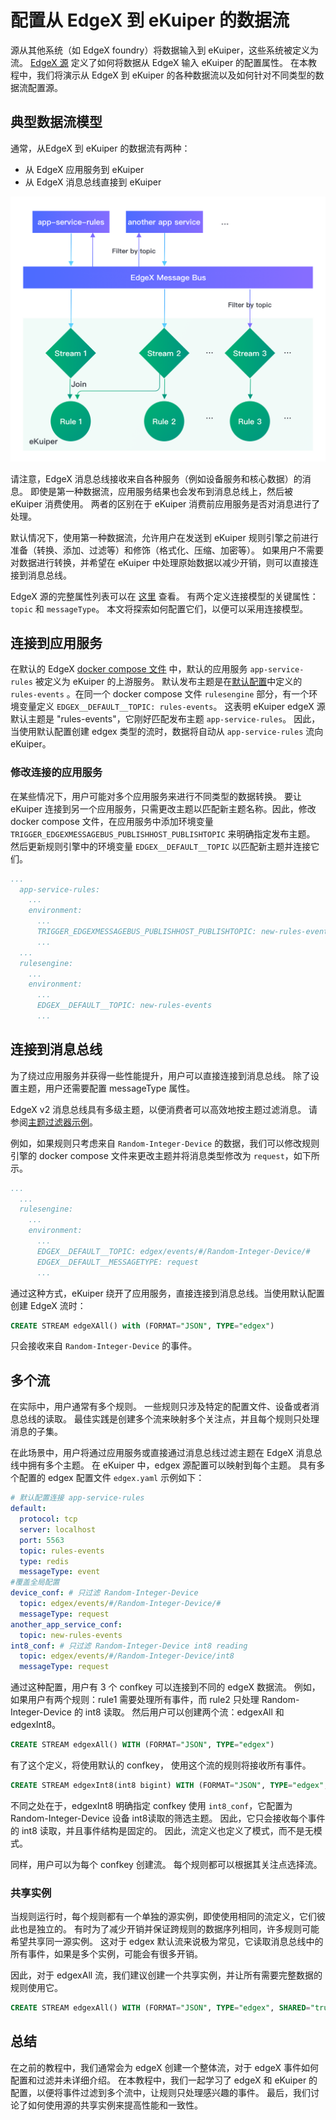 # 配置从 EdgeX 到 eKuiper 的数据流

源从其他系统（如 EdgeX foundry）将数据输入到 eKuiper，这些系统被定义为流。 [EdgeX 源](../rules/sources/edgex.md) 定义了如何将数据从 EdgeX 输入 eKuiper 的配置属性。 在本教程中，我们将演示从 EdgeX 到 eKuiper 的各种数据流以及如何针对不同类型的数据流配置源。

## 典型数据流模型

通常，从EdgeX 到 eKuiper 的数据流有两种：

- 从 EdgeX 应用服务到 eKuiper
- 从 EdgeX 消息总线直接到 eKuiper

![data flow](./flow.png)

请注意，EdgeX 消息总线接收来自各种服务（例如设备服务和核心数据）的消息。 即使是第一种数据流，应用服务结果也会发布到消息总线上，然后被 eKuiper 消费使用。 两者的区别在于 eKuiper 消费前应用服务是否对消息进行了处理。

默认情况下，使用第一种数据流，允许用户在发送到 eKuiper 规则引擎之前进行准备（转换、添加、过滤等）和修饰（格式化、压缩、加密等）。 如果用户不需要对数据进行转换，并希望在 eKuiper 中处理原始数据以减少开销，则可以直接连接到消息总线。

EdgeX 源的完整属性列表可以在 [这里](../rules/sources/edgex.md#global-configurations) 查看。 有两个定义连接模型的关键属性：`topic` 和 `messageType`。 本文将探索如何配置它们，以便可以采用连接模型。

## 连接到应用服务

在默认的 EdgeX [docker compose 文件](https://github.com/edgexfoundry/edgex-compose/blob/main/docker-compose.yml) 中，默认的应用服务 `app-service-rules` 被定义为 eKuiper 的上游服务。 默认发布主题是在[默认配置](https://github.com/edgexfoundry/app-service-configurable/blob/main/res/rules-engine/configuration.toml)中定义的 `rules-events` 。在同一个 docker compose 文件 `rulesengine` 部分，有一个环境变量定义 `EDGEX__DEFAULT__TOPIC: rules-events`。 这表明 eKuiper edgeX 源默认主题是 "rules-events"，它刚好匹配发布主题 `app-service-rules`。 因此，当使用默认配置创建 edgex 类型的流时，数据将自动从 `app-service-rules` 流向 eKuiper。

### 修改连接的应用服务

在某些情况下，用户可能对多个应用服务来进行不同类型的数据转换。 要让 eKuiper 连接到另一个应用服务，只需更改主题以匹配新主题名称。因此，修改 docker compose 文件，在应用服务中添加环境变量`TRIGGER_EDGEXMESSAGEBUS_PUBLISHHOST_PUBLISHTOPIC` 来明确指定发布主题。 然后更新规则引擎中的环境变量 `EDGEX__DEFAULT__TOPIC` 以匹配新主题并连接它们。

```yaml
...
  app-service-rules:
    ...
    environment:
      ...
      TRIGGER_EDGEXMESSAGEBUS_PUBLISHHOST_PUBLISHTOPIC: new-rules-events
      ...
  ...
  rulesengine:
    ...
    environment:
      ...
      EDGEX__DEFAULT__TOPIC: new-rules-events
      ...
```

## 连接到消息总线

为了绕过应用服务并获得一些性能提升，用户可以直接连接到消息总线。 除了设置主题，用户还需要配置 messageType 属性。

EdgeX v2 消息总线具有多级主题，以便消费者可以高效地按主题过滤消息。 请参阅[主题过滤器示例](https://docs.edgexfoundry.org/2.0/microservices/application/Triggers/#filter-by-topics)。

例如，如果规则只考虑来自 `Random-Integer-Device` 的数据，我们可以修改规则引擎的 docker compose 文件来更改主题并将消息类型修改为 `request`，如下所示。

```yaml
...
  ...
  rulesengine:
    ...
    environment:
      ...
      EDGEX__DEFAULT__TOPIC: edgex/events/#/Random-Integer-Device/#
      EDGEX__DEFAULT__MESSAGETYPE: request
      ...
```

通过这种方式，eKuiper 绕开了应用服务，直接连接到消息总线。当使用默认配置创建 EdgeX 流时：

```sql
CREATE STREAM edgeXAll() with (FORMAT="JSON", TYPE="edgex")
```

只会接收来自 `Random-Integer-Device` 的事件。

## 多个流

在实际中，用户通常有多个规则。 一些规则只涉及特定的配置文件、设备或者消息总线的读取。 最佳实践是创建多个流来映射多个关注点，并且每个规则只处理消息的子集。

在此场景中，用户将通过应用服务或直接通过消息总线过滤主题在 EdgeX 消息总线中拥有多个主题。 在 eKuiper 中，edgex 源配置可以映射到每个主题。 具有多个配置的 edgex 配置文件 `edgex.yaml` 示例如下：

```yaml
# 默认配置连接 app-service-rules
default:
  protocol: tcp
  server: localhost
  port: 5563
  topic: rules-events
  type: redis
  messageType: event
#覆盖全局配置
device_conf: # 只过滤 Random-Integer-Device
  topic: edgex/events/#/Random-Integer-Device/#
  messageType: request
another_app_service_conf:
  topic: new-rules-events
int8_conf: # 只过滤 Random-Integer-Device int8 reading
  topic: edgex/events/#/Random-Integer-Device/int8
  messageType: request
```

通过这种配置，用户有 3 个 confkey 可以连接到不同的 edgeX 数据流。 例如，如果用户有两个规则：rule1 需要处理所有事件，而 rule2 只处理 Random-Integer-Device 的 int8 读取。 然后用户可以创建两个流：edgexAll 和 edgexInt8。

```sql
CREATE STREAM edgexAll() WITH (FORMAT="JSON", TYPE="edgex")
```

有了这个定义，将使用默认的 confkey， 使用这个流的规则将接收所有事件。

```sql
CREATE STREAM edgexInt8(int8 bigint) WITH (FORMAT="JSON", TYPE="edgex", CONF_KEY="int8_conf")
```

不同之处在于，edgexInt8 明确指定 confkey 使用 `int8_conf`，它配置为 Random-Integer-Device 设备 int8读取的筛选主题。 因此，它只会接收每个事件的 int8 读取，并且事件结构是固定的。 因此，流定义也定义了模式，而不是无模式。

同样，用户可以为每个 confkey 创建流。 每个规则都可以根据其关注点选择流。

### 共享实例

当规则运行时，每个规则都有一个单独的源实例，即使使用相同的流定义，它们彼此也是独立的。 有时为了减少开销并保证跨规则的数据序列相同，许多规则可能希望共享同一源实例。 这对于 edgex 默认流来说极为常见，它读取消息总线中的所有事件，如果是多个实例，可能会有很多开销。

因此，对于 edgexAll 流，我们建议创建一个共享实例，并让所有需要完整数据的规则使用它。

```sql
CREATE STREAM edgexAll() WITH (FORMAT="JSON", TYPE="edgex", SHARED="true")
```

## 总结

在之前的教程中，我们通常会为 edgeX 创建一个整体流，对于 edgeX 事件如何配置和过滤并未详细介绍。 在本教程中，我们一起学习了 edgeX 和 eKuiper 的配置，以便将事件过滤到多个流中，让规则只处理感兴趣的事件。 最后，我们讨论了如何使用源的共享实例来提高性能和一致性。